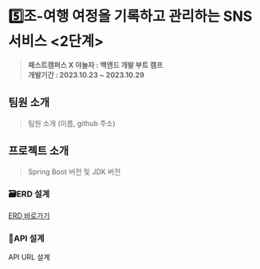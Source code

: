 # 5️⃣조-여행 여정을 기록하고 관리하는 SNS 서비스 <2단계>
> **패스트캠퍼스 X 야놀자 : 백엔드 개발 부트 캠프**<br>
> **개발기간 : 2023.10.23 ~ 2023.10.29**
## 팀원 소개
> 팀원 소개 (이름, github 주소)
## 프로젝트 소개
> Spring Boot 버전 및 JDK 버전
### 🗃ERD 설계
[ERD 바로가기](https://www.erdcloud.com/d/REXyqoMNpWjHYLJwx)
### 📝API 설계
API URL 설계
